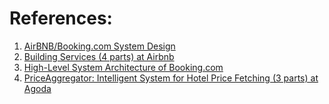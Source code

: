 
# References:

1. [AirBNB/Booking.com System Design](https://www.youtube.com/watch?v=YyOXt2MEkv4)
2. [Building Services (4 parts) at Airbnb](https://medium.com/airbnb-engineering/building-services-at-airbnb-part-4-23c95e428064)
3. [High-Level System Architecture of Booking.com](https://medium.com/@info.vikaasyadav/high-level-system-architecture-of-booking-com-b430528581cd)
4. [PriceAggregator: Intelligent System for Hotel Price Fetching (3 parts) at Agoda](https://medium.com/agoda-engineering/priceaggregator-an-intelligent-system-for-hotel-price-fetching-part-3-52acfc705081)